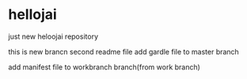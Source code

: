 # hellojai
just new heloojai repository 

this is new brancn
second readme file
add gardle file to master branch




add manifest file to workbranch branch(from work branch)

